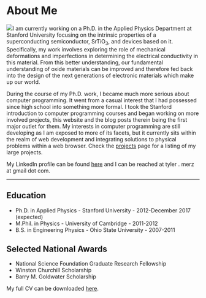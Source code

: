 # About Me

<img src='http://static.tylermerz.com/tm.jpg' class='portrait' />I am currently working on a Ph.D. in the Applied Physics Department at Stanford University focusing on the intrinsic properties of a superconducting semiconductor, SrTiO<sub>3</sub>, and devices based on it. Specifically, my work involves exploring the role of mechanical deformations and imperfections in determining the electrical conductivity in this material. From this better understanding, our fundamental understanding of oxide materials can be improved and therefore fed back into the design of the next generations of electronic materials which make up our world.

During the course of my Ph.D. work, I became much more serious about computer programming. It went from a casual interest that I had possessed since high school into something more formal. I took the Stanford introduction to computer programming courses and began working on more involved projects, this website and the blog posts therein being the first major outlet for them. My interests in computer programming are still developing as I am exposed to more of its facets, but it currently sits within the realm of web development and integrating solutions to physical problems within a web browser. Check the [projects](/proj/) page for a listing of my large projects.

My LinkedIn profile can be found [here](https://www.linkedin.com/in/tyler-merz-571552124/) and I can be reached at tyler . merz at gmail dot com.

---

## Education
* Ph.D. in Applied Physics - Stanford University - 2012-December 2017 (expected)
* M.Phil. in Physics - University of Cambridge - 2011-2012
* B.S. in Engineering Physics - Ohio State University - 2007-2011


## Selected National Awards

* National Science Foundation Graduate Research Fellowship
* Winston Churchill Scholarship
* Barry M. Goldwater Scholarship


My full CV can be downloaded [here](http://static.tylermerz.com/TAMerzCV.pdf).
